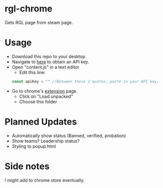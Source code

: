 # rgl-chrome
 Gets RGL page from steam page.

# Usage
* Download this repo to your desktop
* Navigate to [here](https://steamcommunity.com/dev/apikey) to obtain an API key.
* Open "content.js" in a text editor
    * Edit this line:
    ```js
    const apiKey = "" //Between these 2 quotes, paste in your API key.
    ```
* Go to chrome's [extension](chrome://extensions/) page.
    * Click on "Load unpacked"
    * Choose this folder

# Planned Updates
* Automatically show status (Banned, verified, probation)
* Show teams? Leadership status?
* Styling to popup.html

# Side notes
I might add to chrome store eventually.
